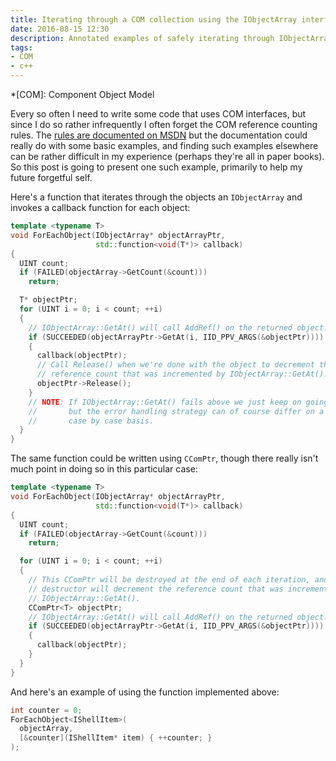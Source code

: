 ```yaml
---
title: Iterating through a COM collection using the IObjectArray interface
date: 2016-08-15 12:30
description: Annotated examples of safely iterating through IObjectArray.
tags:
- COM
- c++
---
```


*[COM]: Component Object Model

Every so often I need to write some code that uses COM interfaces, but since I do so rather
infrequently I often forget the COM reference counting rules. The [rules are documented on
MSDN][refrules] but the documentation could really do with some basic examples, and finding
such examples elsewhere can be rather difficult in my experience (perhaps they're all in paper
books). So this post is going to present one such example, primarily to help my future
forgetful self.

Here's a function that iterates through the objects an `IObjectArray` and invokes a callback
function for each object:

```cpp
template <typename T>
void ForEachObject(IObjectArray* objectArrayPtr,
                   std::function<void(T*)> callback)
{
  UINT count;
  if (FAILED(objectArray->GetCount(&count)))
    return;

  T* objectPtr;
  for (UINT i = 0; i < count; ++i)
  {
    // IObjectArray::GetAt() will call AddRef() on the returned object.
    if (SUCCEEDED(objectArrayPtr->GetAt(i, IID_PPV_ARGS(&objectPtr))))
    {
      callback(objectPtr);
      // Call Release() when we're done with the object to decrement the
      // reference count that was incremented by IObjectArray::GetAt().
      objectPtr->Release();
    }
    // NOTE: If IObjectArray::GetAt() fails above we just keep on going,
    //       but the error handling strategy can of course differ on a
    //       case by case basis.
  }
}
```

The same function could be written using `CComPtr`, though there really isn't much point in doing
so in this particular case:

```cpp
template <typename T>
void ForEachObject(IObjectArray* objectArrayPtr,
                   std::function<void(T*)> callback)
{
  UINT count;
  if (FAILED(objectArray->GetCount(&count)))
    return;

  for (UINT i = 0; i < count; ++i)
  {
    // This CComPtr will be destroyed at the end of each iteration, and the
    // destructor will decrement the reference count that was incremented by
    // IObjectArray::GetAt().
    CComPtr<T> objectPtr;
    // IObjectArray::GetAt() will call AddRef() on the returned object.
    if (SUCCEEDED(objectArrayPtr->GetAt(i, IID_PPV_ARGS(&objectPtr))))
    {
      callback(objectPtr);
    }
  }
}
```

And here's an example of using the function implemented above:

```cpp
int counter = 0;
ForEachObject<IShellItem>(
  objectArray,
  [&counter](IShellItem* item) { ++counter; }
);
```

[refrules]: https://msdn.microsoft.com/en-us/library/windows/desktop/ms692481(v=vs.85).aspx

